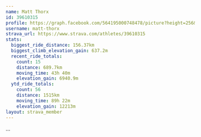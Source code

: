 ```yaml
---
name: Matt Thorx
id: 39610315
profile: https://graph.facebook.com/564195000748478/picture?height=256&width=256
username: matt-thorx
strava_url: https://www.strava.com/athletes/39610315
stats:
  biggest_ride_distance: 156.37km
  biggest_climb_elevation_gain: 637.2m
  recent_ride_totals:
    count: 15
    distance: 689.7km
    moving_time: 43h 40m
    elevation_gain: 6940.9m
  ytd_ride_totals:
    count: 56
    distance: 1515km
    moving_time: 89h 22m
    elevation_gain: 12213m
layout: strava_member
--- 
```

...
